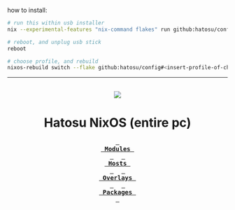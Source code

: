 how to install:
```bash
# run this within usb installer
nix --experimental-features "nix-command flakes" run github:hatosu/config#install

# reboot, and unplug usb stick
reboot

# choose profile, and rebuild
nixos-rebuild switch --flake github:hatosu/config#<insert-profile-of-choice>
```
---
<br />
<div align="center">
<img src="https://github.com/hatosu/config/blob/main/showcase.gif?raw=true" />
</div>

<h1 align="center">Hatosu NixOS (entire pc)</h1>

<div align="center">

**[<kbd> <br> Modules <br> </kbd>](/module/)** 
**[<kbd> <br> Hosts <br> </kbd>](/profile/)** 
**[<kbd> <br> Overlays <br> </kbd>](/overlay/)** 
**[<kbd> <br> Packages <br> </kbd>](/pkgs/)**

</div>
